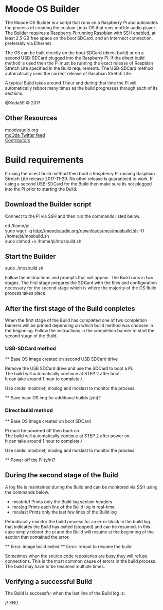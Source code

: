 # Moode OS Builder

The Moode OS Builder is a script that runs on a Raspberry Pi and automates the process of creating the custom Linux OS that runs moOde audio player. The Builder requires a Raspberry Pi running Raspbian with SSH enabled, at least 2.5 GB free space on the boot SDCard, and an Internect connection, preferably via Ethernet

The OS can be built directly on the boot SDCard (direct build) or on a second USB-SDCard plugged into the Raspberry Pi. If the direct build method is used then the Pi must be running the exact release of Raspbian Stretch Lite specified in the Build requirements. The USB-SDCard method automatically uses the correct release of Raspbian Stretch Lite.

A typical Build takes around 1 hour and during that time the Pi will automatically reboot many times as the build progresses through each of its sections. 

@Koda59 © 2017

## Other Resources
[moodeaudio.org](http://moodeaudio.org)\
[moOde Twitter feed](http://twitter.com/MoodeAudio)\
[Contributors](https://github.com/moode-player/moode/blob/master/www/CONTRIBS.html)

# Build requirements

If using the direct build method then boot a Raspberry Pi running Raspbian Stretch Lite release 2017-11-29. No other release is guaranteed to work. If using a second USB-SDCard for the Build then make sure its not plugged into the Pi prior to starting the Build.

## Download the Builder script

Connect to the Pi via SSH and then run the commands listed below.

cd /home/pi<br>
sudo wget -q http://moodeaudio.org/downloads/mos/mosbuild.sh -O /home/pi/mosbuild.sh<br>
sudo chmod +x /home/pi/mosbuild.sh

## Start the Builder

sudo ./mosbuild.sh

Follow the instructions and prompts that will appear. The Build runs in two stages. The first stage prepares the SDCard with the files and configuration necessary for the second stage which is where the majority of the OS Build process takes place.

## After the first stage of the Build conpletes

When the first stage of the Build has completed one of two completion banners will be printed depending on which build method was choosen in the beginning. Follow the instructions in the completion banner to start the second stage of the Build.

### USB-SDCard method

** Base OS image created on second USB SDCard drive

Remove the USB SDCard drive and use the SDCard to boot a Pi.\
The build will automatically continue at STEP 2 after boot.\
It can take around 1 hour to complete.\

Use cmds: mosbrief, moslog and moslast to monitor the process.

** Save base OS img for additional builds (y/n)? 

### Direct build method

** Base OS image created on boot SDCard

Pi must be powered off then back on.\
The build will automatically continue at STEP 2 after power on.\
It can take around 1 hour to complete.\

Use cmds: mosbrief, moslog and moslast to monitor the process.

** Power off the Pi (y/n)? 

## During the second stage of the Build

A log file is maintained during the Build and can be monitored via SSH using the commands below.

- mosbrief	Prints only the Build log section headers
- moslog	Prints each line of the Build log in real-time
- moslast	Prints only the last few lines of the Build log

Periodivcally monitor the build process for an error block in the build log that indicates the Build has exited (stopped) and can be resumed. In this case simply reboot the pi and the Build will resume at the beginning of the section that contained the error. 

** Error: image build exited
** Error: reboot to resume the build

Sometimes when the source code reposiories are busy they will refuse connections. This is the most common cause of errors in the build process. The build may have to be resumed multiple times.

## Verifying a successful Build

The Build is successful when the last line of the Build log is:

// END
